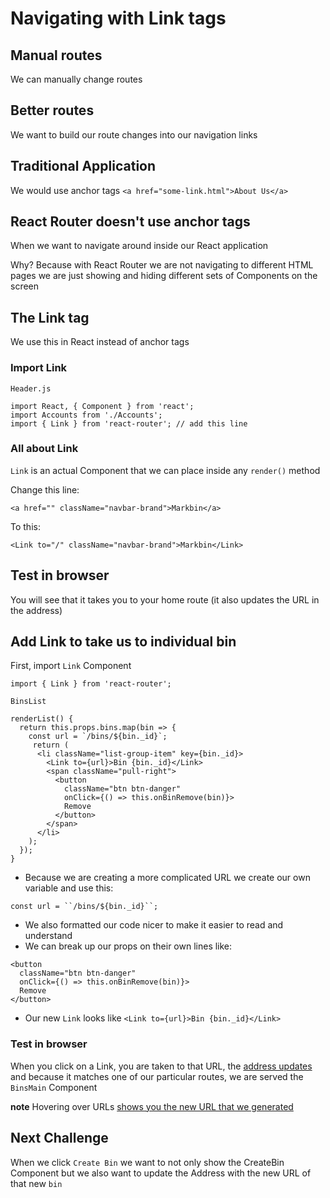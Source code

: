 # Navigating with Link tags
## Manual routes
We can manually change routes

## Better routes
We want to build our route changes into our navigation links

## Traditional Application
We would use anchor tags `<a href="some-link.html">About Us</a>`

## React Router doesn't use anchor tags
When we want to navigate around inside our React application

Why? Because with React Router we are not navigating to different HTML pages we are just showing and hiding different sets of Components on the screen

## The Link tag
We use this in React instead of anchor tags

### Import Link
`Header.js`

```
import React, { Component } from 'react';
import Accounts from './Accounts';
import { Link } from 'react-router'; // add this line
```

### All about Link
`Link` is an actual Component that we can place inside any `render()` method

Change this line:

`<a href="" className="navbar-brand">Markbin</a>`

To this:

`<Link to="/" className="navbar-brand">Markbin</Link>`

## Test in browser
You will see that it takes you to your home route (it also updates the URL in the address)

## Add Link to take us to individual bin

First, import `Link` Component

`import { Link } from 'react-router';`

`BinsList`

```
renderList() {
  return this.props.bins.map(bin => {
    const url = `/bins/${bin._id}`; 
     return (
      <li className="list-group-item" key={bin._id}>
        <Link to={url}>Bin {bin._id}</Link>
        <span className="pull-right">
          <button
            className="btn btn-danger"
            onClick={() => this.onBinRemove(bin)}>
            Remove
          </button>
        </span>
      </li>
    );
  });
}
```

* Because we are creating a more complicated URL we create our own variable and use this:

`const url = ``/bins/${bin._id}``;`

* We also formatted our code nicer to make it easier to read and understand
* We can break up our props on their own lines like:

```
<button
  className="btn btn-danger"
  onClick={() => this.onBinRemove(bin)}>
  Remove
</button>
```

* Our new `Link` looks like `<Link to={url}>Bin {bin._id}</Link>`

### Test in browser
When you click on a Link, you are taken to that URL, the [address updates](https://i.imgur.com/85pciQI.png) and because it matches one of our particular routes, we are served the `BinsMain` Component

**note** Hovering over URLs [shows you the new URL that we generated](https://i.imgur.com/fBYi9UE.png)

## Next Challenge
When we click `Create Bin` we want to not only show the CreateBin Component but we also want to update the Address with the new URL of that new `bin`


